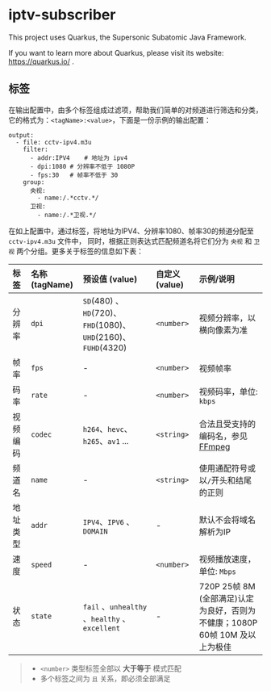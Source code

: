 # iptv-subscriber

This project uses Quarkus, the Supersonic Subatomic Java Framework.

If you want to learn more about Quarkus, please visit its website: https://quarkus.io/ .

## 标签

在输出配置中，由多个标签组成过滤项，帮助我们简单的对频道进行筛选和分类，
它的格式为：`<tagName>:<value>`，下面是一份示例的输出配置：  

```
output:
  - file: cctv-ipv4.m3u
    filter:
      - addr:IPV4    # 地址为 ipv4
      - dpi:1080 # 分辨率不低于 1080P
      - fps:30   # 帧率不低于 30
    group:
      央视:
        - name:/.*cctv.*/
      卫视:
        - name:/.*卫视.*/
```

在如上配置中，通过标签，将地址为IPV4、分辨率1080、帧率30的频道分配至 `cctv-ipv4.m3u` 文件中，
同时，根据正则表达式匹配频道名将它们分为 `央视` 和 `卫视` 两个分组。更多关于标签的信息如下表：

| 标签   | 名称 (tagName) | 预设值 (value) | 自定义 (value) | 示例/说明
|:-----|:------|:-------|:----- |:------|
| 分辨率  | `dpi` | `SD`(480) 、`HD`(720)、 `FHD`(1080)、 `UHD`(2160)、`FUHD`(4320) | `<number>` | 视频分辨率，以横向像素为准
| 帧率   | `fps` | - | `<number>` | 视频帧率
| 码率   | `rate` | - | `<number>` | 视频码率，单位: `kbps`
| 视频编码 | `codec` | `h264`、`hevc`、`h265`、`av1` ... | `<string>` | 合法且受支持的编码名，参见 [FFmpeg](https://ffmpeg.org/)
| 频道名 | `name` | - | `<string>` | 使用通配符号或以`/`开头和结尾的正则
| 地址类型 | `addr` | `IPV4`、`IPV6` 、`DOMAIN` | - | 默认不会将域名解析为IP
| 速度 | `speed` | - | `<number>` | 视频播放速度，单位: `Mbps`
| 状态 | `state` | `fail` 、`unhealthy` 、`healthy` 、 `excellent` | - | 720P 25帧 8M (全部满足)认定为良好，否则为不健康；1080P 60帧 10M 及以上为极佳

> - `<number>` 类型标签全部以 **大于等于** 模式匹配  
> - 多个标签之间为 `且` 关系，即必须全部满足